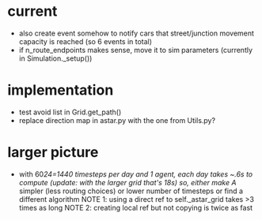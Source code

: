 # current
- also create event somehow to notify cars that street/junction movement capacity is reached (so 6 events in total)
- if n_route_endpoints makes sense, move it to sim parameters (currently in Simulation._setup())
# implementation

- test avoid list in Grid.get_path()
- replace direction map in astar.py with the one from Utils.py?


# larger picture

- with 60*24=1440 timesteps per day and 1 agent, each day takes ~.6s to compute (update: with the larger grid that's 18s)
  so, either make A* simpler (less routing choices) or lower number of timesteps or find a different algorithm
  NOTE 1: using a direct ref to self._astar_grid takes >3 times as long
  NOTE 2: creating local ref but not copying is twice as fast
